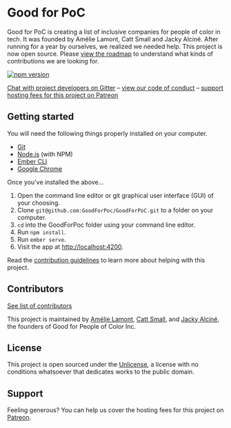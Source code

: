 # Good for PoC

Good for PoC is creating a list of inclusive companies for people of color in tech. It was founded by Amélie Lamont, Catt Small and Jacky Alciné. After running for a year by ourselves, we realized we needed help. This project is now open source. Please [view the roadmap](https://github.com/GoodForPoC/GoodForPoC/projects/1) to understand what kinds of contributions we are looking for.

[![npm version](https://badge.fury.io/js/ember.svg)](https://badge.fury.io/js/ember)

[Chat with project developers on Gitter](https://gitter.im/GoodForPoC/Lobby?utm_source=share-link&utm_medium=link&utm_campaign=share-link) – [view our code of conduct](https://github.com/GoodForPoC/GoodForPoC/blob/master/docs/CODE_OF_CONDUCT.md) – [support hosting fees for this project on Patreon](https://www.patreon.com/goodforpoc)

## Getting started
You will need the following things properly installed on your computer.

- [Git](https://git-scm.com/)
- [Node.js](https://nodejs.org/) (with NPM)
- [Ember CLI](https://ember-cli.com/)
- [Google Chrome](https://google.com/chrome/)

Once you've installed the above...

1. Open the command line editor or git graphical user interface (GUI) of your choosing.
2. Clone `git@github.com:GoodForPoc/GoodForPoC.git` to a folder on your computer.
3. `cd` into the GoodForPoc folder using your command line editor.
4. Run `npm install`.
5. Run `ember serve`.
6. Visit the app at [http://localhost:4200](http://localhost:4200).

Read the [contribution guidelines](https://github.com/GoodForPoC/GoodForPoC/blob/master/docs/CONTRIBUTING.md) to learn more about helping with this project.

## Contributors
[See list of contributors](https://github.com/GoodForPoC/GoodForPoC/graphs/contributors)

This project is maintained by [Amélie Lamont](https://github.com/almnt), [Catt Small](https://github.com/cattsmall), and [Jacky Alciné](https://github.com/jalcine), the founders of Good for People of Color Inc.

## License
This project is open sourced under the [Unlicense](https://github.com/GoodForPoC/GoodForPoC/blob/master/LICENSE), a license with no conditions whatsoever that dedicates works to the public domain.

## Support
Feeling generous? You can help us cover the hosting fees for this project on [Patreon](https://www.patreon.com/goodforpoc).
